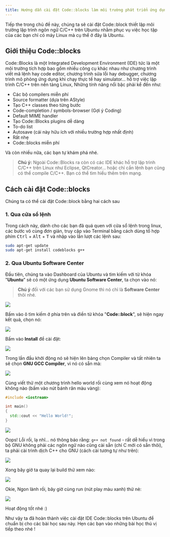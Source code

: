 ```yaml
---
title: Hướng dẫn cài đặt Code::blocks làm môi trường phát triển ứng dụng trên Ubuntu
---
```


Tiếp the trong chủ đề này, chúng ta sẽ cài đặt Code::block thiết lập môi trường lập trình ngôn ngữ C/C++ trên Ubuntu nhằm phục vụ việc học tập của các bạn chỉ có máy Linux mà cụ thể ở đây là Ubuntu.

## Giới thiệu Code::blocks
Code::Blocks là một Integrated Development Environment (IDE) tức là một môi trường tích hợp bao gồm nhiều công cụ khác nhau như chương trình viết mã lệnh hay code editor, chương trình sửa lỗi hay debugger, chương trình mô phỏng ứng dụng khi chạy thực tế hay simulator... hỗ trợ việc lập trình C/C++ trên nền tảng Linux, Những tính năng nổi bậc phải kể đến như:

* Các bộ compilers miễn phí
* Source formatter (dựa trên AStyle)
* Tạo C++ classes theo từng bước
* Code-completion / symbols-browser (Gợi ý Coding)
* Default MIME handler
* Tạo Code::Blocks plugins dễ dàng
* To-do list
* Autosave (cái này hữu ích với nhiều trường hợp nhất định)
* Rất nhẹ
* Code::blocks miễn phí

Và còn nhiều nữa, các bạn tự khám phá nhé.

> **Chú ý:** Ngoài Code::Blocks ra còn có các IDE khác hỗ trợ lập trình C/C++ trên Linux như Eclipse, QtCreator... hoặc chỉ cần lệnh bạn cũng có thể compile C/C++. Bạn có thể tìm hiểu thêm trên mạng.

## Cách cài đặt Code::blocks

Chúng ta có thể cài đặt Code::block bằng hai cách sau

### 1. Qua cửa sổ lệnh

Trong cách này, dành cho các bạn đã quá quen với cửa sổ lệnh trong linux, các bước vô cùng đơn giản, truy cập vào Terminal bằng cách dùng tổ hợp phím <kbd>Ctrl</kbd> + <kbd>Alt</kbd> + <kbd>T</kbd> và nhập vào lần lượt các lệnh sau:

```bash
sudo apt-get update
sudo apt-get install codeblocks g++
```

### 2. Qua Ubuntu Software Center

Đầu tiên, chúng ta vào Dashboard của Ubuntu và tìm kiếm với từ khóa "**Ubuntu**" sẽ có một ứng dụng **Ubuntu Software Center**, ta chọn vào nó:

> **Chú ý** đối  với các bạn sử dụng Gnome thì nó chỉ là **Software Center** thôi nhé.

![](https://daynhauhoc.s3-ap-southeast-1.amazonaws.com/original/2X/b/b6725b02d224ec34cb675fa65d0d3a6bd3d5a435.png)

Bấm vào ô tìm kiếm ở phía trên và điền từ khóa "**Code::block**", sẽ hiện ngay kết quả, chọn nó:

![](https://daynhauhoc.s3-ap-southeast-1.amazonaws.com/original/2X/6/6ad457f09459ad1e3cec7210606a4621d6a66179.png)

Bấm vào **Install** để cài đặt:

![](https://daynhauhoc.s3-ap-southeast-1.amazonaws.com/original/2X/2/22d40b543c61bebad6f8e16125d0758d1531b281.png)

Trong lần đầu khởi động nó sẽ hiện lên bảng chọn Compiler và tất nhiên ta sẽ chọn **GNU GCC Compiler**, vì nó có sẵn mà:

![](https://daynhauhoc.s3-ap-southeast-1.amazonaws.com/original/2X/4/4fd487084db78125920b66cc5aed9d64f8a51912.png)

Cùng viết thử một chương trình hello world rồi cùng xem nó hoạt động không nào (bấm vào nút bánh răn màu vàng):

```cpp
#include <iostream>

int main()
{
  std::cout << "Hello World!";
}
```

![](https://daynhauhoc.s3-ap-southeast-1.amazonaws.com/original/2X/e/eab23541d994e5f659b9948b34f7ead3d13daaef.png)

Oops! Lỗi rồi, lạ nhĩ... nó thông báo rằng: `g++ not found` - rất dễ hiểu vì trong bộ GNU không phải các ngôn ngữ nào cũng cài sẵn (chỉ C mới có sẵn thôi), ta phải cài trình dịch C++ cho GNU (cách cài tương tự như trên):

![](https://daynhauhoc.s3-ap-southeast-1.amazonaws.com/original/2X/7/7af00dddf7874b1e492c7ff4686649617e0567b6.png)

Xong bây giờ ta quay lại build thử xem nào:

![](https://daynhauhoc.s3-ap-southeast-1.amazonaws.com/original/2X/8/8e6e34fd043fba32e1bac3e1095e492f05f54394.png)

Okie, Ngon lành rồi, bây giờ cùng run (nút play màu xanh) thử nè:

![](https://daynhauhoc.s3-ap-southeast-1.amazonaws.com/original/2X/6/68fb6a22ed965dfe9e91ca964de186dca842006d.png)

Hoạt động tốt nhé :)

Như vậy ta đã hoàn thành việc cài đặt IDE Code::blocks trên Ubuntu để chuẩn bị cho các bài học sau này.
Hẹn các bạn vào những bài học thú vị tiếp theo nhé !
